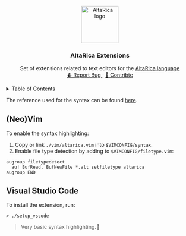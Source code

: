 <p align="center">
  <img src="https://altarica.labri.fr/wp/wp-content/uploads/2013/08/altarica-banner.png"
       alt="AltaRica logo" height="100">
  <h3 align="center">
	  AltaRica Extensions
  </h3>

  <p align="center">
	Set of extensions related to text editors for the <a href="https://altarica.labri.fr/wp/">AltaRica language</a>
    <br />
    <a href="https://github.com/EmileRolley/altarica-ext/issues">
		🪲 Report Bug
	</a>
    ·
    <a href="https://github.com/EmileRolley/altarica-ext/pulls">
    🤝 Contribte
	 </a>
  </p>
</p>



<details>
  <summary>Table of Contents</summary>

<!-- vim-markdown-toc GitLab -->

* [(Neo)Vim](#neovim)
* [Visual Studio Code](#visual-studio-code)

<!-- vim-markdown-toc -->

</details>


The reference used for the syntax can be found
[here](https://altarica.labri.fr/wp/?page_id=333).

## (Neo)Vim

To enable the syntax highlighting:

1. Copy or link `./vim/altarica.vim` into `$VIMCONFIG/syntax`.
2. Enable file type detection by adding to `$VIMCONFIG/filetype.vim`:

```vim
augroup filetypedetect
  au! BufRead, BufNewFile *.alt setfiletype altarica
augroup END
```

## Visual Studio Code

To install the extension, run:

```console
> ./setup_vscode
```

> Very basic syntax highlighting.

